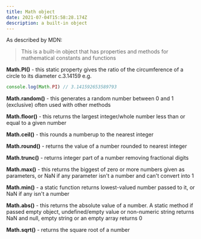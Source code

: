 ```yaml
---
title: Math object
date: 2021-07-04T15:58:28.174Z
description: a built-in object
---
```

As described by MDN: 
> This is a built-in object that has properties and methods for mathematical constants and functions

**Math.PI()** - this static property gives the ratio of the circumference of a circle to its diameter c.3.14159 e.g.
```javascript
console.log(Math.PI) // 3.141592653589793
```

**Math.random()** - this generates a random number between 0 and 1 (exclusive) often used with other methods

**Math.floor()** - this returns the largest integer/whole number less than or equal to a given number

**Math.ceil()** - this rounds a numberup to the nearest integer

**Math.round()** - returns the value of a number rounded to nearest integer

**Math.trunc()** - returns integer part of a number removing fractional digits

**Math.max()** - this returns the biggest of zero or more numbers given as parameters, or NaN if any parameter isn't a number and can't convert into 1

**Math.min()** - a static function returns lowest-valued number passed to it, or NaN if any isn't a number

**Math.abs()** - this returns the absolute value of a number. A static method if passed empty object, undefined/empty value or non-numeric string returns NaN and null, empty string or an empty array returns 0

**Math.sqrt()** - returns the square root of a number